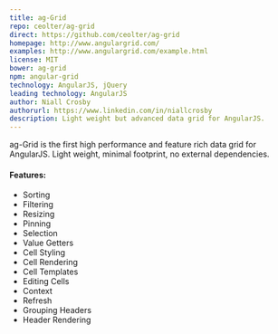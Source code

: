 ```yaml
---
title: ag-Grid
repo: ceolter/ag-grid
direct: https://github.com/ceolter/ag-grid
homepage: http://www.angulargrid.com/
examples: http://www.angulargrid.com/example.html
license: MIT
bower: ag-grid
npm: angular-grid
technology: AngularJS, jQuery
leading technology: AngularJS
author: Niall Crosby
authorurl: https://www.linkedin.com/in/niallcrosby
description: Light weight but advanced data grid for AngularJS.
---
```


ag-Grid is the first high performance and feature rich data grid for AngularJS. Light weight, minimal footprint, no external dependencies.

#### Features:

* Sorting
* Filtering
* Resizing
* Pinning
* Selection
* Value Getters
* Cell Styling
* Cell Rendering
* Cell Templates
* Editing Cells
* Context
* Refresh
* Grouping Headers
* Header Rendering
